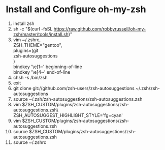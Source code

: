 # Install and Configure oh-my-zsh
1. install zsh
2. sh -c "$(curl -fsSL https://raw.github.com/robbyrussell/oh-my-zsh/master/tools/install.sh)"
3. vim \~/.zshrc,\
   ZSH_THEME="gentoo", \
   plugins=(git\
                   zsh-autosuggestions\
                 )\
   bindkey '\e\[1~' beginning-of-line\
   bindkey '\e\[4~' end-of-line
4. chsh -s /bin/zsh
5. exit
6. git clone git://github.com/zsh-users/zsh-autosuggestions ~/.zsh/zsh-autosuggestions
7. source ~/.zsh/zsh-autosuggestions/zsh-autosuggestions.zsh
8. vim $ZSH_CUSTOM/plugins/zsh-autosuggestions/zsh-autosuggestions.zsh\ ZSH_AUTOSUGGEST_HIGHLIGHT_STYLE='fg=cyan'
9. vim $ZSH_CUSTOM/plugins/zsh-autosuggestions/zsh-autosuggestions.zsh
10. source $ZSH_CUSTOM/plugins/zsh-autosuggestions/zsh-autosuggestions.zsh
11. source ~/.zshrc
